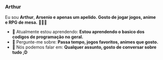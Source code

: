 ### Arthur

Eu sou <strong>Arthur</strong>, <strong>Arsenio e apenas um apelido. Gosto de jogar jogos, anime e RPG de mesa.</strong> 👨🏻‍💻 

- 🚀 Atualmente estou aprendendo: <strong>Estou aprendendo o basico dos codigos de programação no geral.</strong> 
- 💬 Pergunte-me sobre: <strong>Passa tempo, jogos favoritos, animes que gosto.</strong>
- 📣 Nós podemos falar em: <strong>Qualquer assunto, gosto de conversar sobre tudo ;D</strong>
